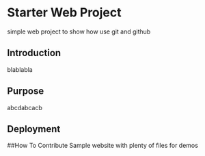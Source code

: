 # Starter Web Project

simple web project to show how use git and github

## Introduction

blablabla

## Purpose

abcdabcacb

## Deployment

##How To Contribute
Sample website with plenty of files for demos
